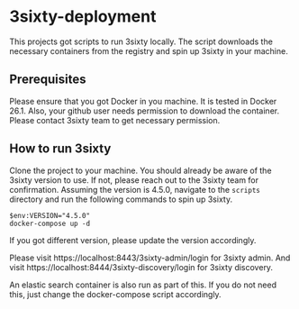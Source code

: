 # 3sixty-deployment
This projects got scripts to run 3sixty locally. The script downloads the necessary containers from the registry
and spin up 3sixty in your machine.

## Prerequisites
Please ensure that you got Docker in you machine. It is tested in Docker 26.1. Also, your github user needs permission
to download the container. Please contact 3sixty team to get necessary permission.

## How to run 3sixty
Clone the project to your machine. You should already be aware of the 3sixty version to use. 
If not, please reach out to the 3sixty team for confirmation. Assuming the version is 4.5.0, 
navigate to the `scripts` directory and run the following commands to spin up 3sixty.

````
$env:VERSION="4.5.0"
docker-compose up -d
````
If you got different version, please update the version accordingly.

Please visit https://localhost:8443/3sixty-admin/login for 3sixty admin. And visit https://localhost:8444/3sixty-discovery/login
for 3sixty discovery.

An elastic search container is also run as part of this. If you do not need this, just change the docker-compose
script accordingly.

